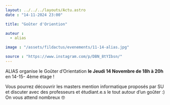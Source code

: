 ```yaml
---
layout: ../../../layouts/Actu.astro
date : "14-11-2024 23:00"

title: "Goûter d'Oriention"

auteur :
  - alias

image : "/assets/fildactus/evenements/11-14-alias.jpg"

source : "https://www.instagram.com/p/DBN_8tYIbsn/"
---
```


ALIAS organise le Goûter d’Orientation __le Jeudi 14 Novembre de 18h à 20h__ en 14-15- 4ème étage !

Vous pourrez découvrir les masters mention informatique proposés par SU et discuter avec des professeurs et étudiant.e.s le tout autour d’un goûter :)
On vous attend nombreux 🤓
